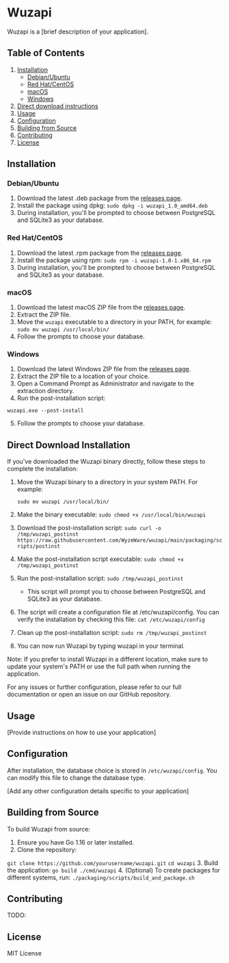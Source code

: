 # Wuzapi

Wuzapi is a [brief description of your application].

## Table of Contents
1. [Installation](#installation)
   - [Debian/Ubuntu](#debianubuntu)
   - [Red Hat/CentOS](#red-hatcentos)
   - [macOS](#macos)
   - [Windows](#windows)
2. [Direct download instructions](#Direct-Download-Installation)
3. [Usage](#usage)
4. [Configuration](#configuration)
5. [Building from Source](#building-from-source)
6. [Contributing](#contributing)
7. [License](#license)

## Installation

### Debian/Ubuntu

1. Download the latest .deb package from the [releases page](https://github.com/yourusername/wuzapi/releases).
2. Install the package using dpkg: `sudo dpkg -i wuzapi_1.0_amd64.deb`
3. During installation, you'll be prompted to choose between PostgreSQL and SQLite3 as your database.

### Red Hat/CentOS

1. Download the latest .rpm package from the [releases page](https://github.com/yourusername/wuzapi/releases).
2. Install the package using rpm: `sudo rpm -i wuzapi-1.0-1.x86_64.rpm`
3. During installation, you'll be prompted to choose between PostgreSQL and SQLite3 as your database.

### macOS

1. Download the latest macOS ZIP file from the [releases page](https://github.com/yourusername/wuzapi/releases).
2. Extract the ZIP file.
3. Move the `wuzapi` executable to a directory in your PATH, for example:
    `sudo mv wuzapi /usr/local/bin/`
5. Follow the prompts to choose your database.

### Windows

1. Download the latest Windows ZIP file from the [releases page](https://github.com/yourusername/wuzapi/releases).
2. Extract the ZIP file to a location of your choice.
3. Open a Command Prompt as Administrator and navigate to the extraction directory.
4. Run the post-installation script:

`wuzapi.exe --post-install`

5. Follow the prompts to choose your database.

## Direct Download Installation

If you've downloaded the Wuzapi binary directly, follow these steps to complete the installation:

1. Move the Wuzapi binary to a directory in your system PATH. For example:

   `sudo mv wuzapi /usr/local/bin/`

2. Make the binary executable:
   `sudo chmod +x /usr/local/bin/wuzapi`

3. Download the post-installation script:
  `sudo curl -o /tmp/wuzapi_postinst https://raw.githubusercontent.com/WyzeWare/wuzapi/main/packaging/scripts/postinst`

4. Make the post-installation script executable:
  `sudo chmod +x /tmp/wuzapi_postinst`

5. Run the post-installation script:
   `sudo /tmp/wuzapi_postinst`

   - This script will prompt you to choose between PostgreSQL and SQLite3 as your database.

6. The script will create a configuration file at /etc/wuzapi/config. You can verify the installation by checking this file:
   `cat /etc/wuzapi/config`

7. Clean up the post-installation script:
   `sudo rm /tmp/wuzapi_postinst`

8. You can now run Wuzapi by typing wuzapi in your terminal.

Note: If you prefer to install Wuzapi in a different location, make sure to update your system's PATH or use the full path when running the application.

For any issues or further configuration, please refer to our full documentation or open an issue on our GitHub repository.

## Usage

[Provide instructions on how to use your application]

## Configuration

After installation, the database choice is stored in `/etc/wuzapi/config`. You can modify this file to change the database type.

[Add any other configuration details specific to your application]

## Building from Source

To build Wuzapi from source:

1. Ensure you have Go 1.16 or later installed.
2. Clone the repository:

`git clone https://github.com/yourusername/wuzapi.git`
`cd wuzapi`
3. Build the application: `go build ./cmd/wuzapi`
4. (Optional) To create packages for different systems, run:
 `./packaging/scripts/build_and_package.sh`
 ## Contributing

TODO:

## License

MIT License